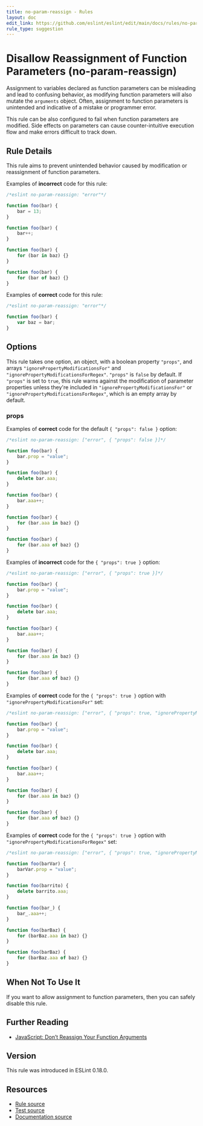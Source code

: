 ```yaml
---
title: no-param-reassign - Rules
layout: doc
edit_link: https://github.com/eslint/eslint/edit/main/docs/rules/no-param-reassign.md
rule_type: suggestion
---
```

<!-- Note: No pull requests accepted for this file. See README.md in the root directory for details. -->

# Disallow Reassignment of Function Parameters (no-param-reassign)

Assignment to variables declared as function parameters can be misleading and lead to confusing behavior, as modifying function parameters will also mutate the `arguments` object. Often, assignment to function parameters is unintended and indicative of a mistake or programmer error.

This rule can be also configured to fail when function parameters are modified. Side effects on parameters can cause counter-intuitive execution flow and make errors difficult to track down.

## Rule Details

This rule aims to prevent unintended behavior caused by modification or reassignment of function parameters.

Examples of **incorrect** code for this rule:

```js
/*eslint no-param-reassign: "error"*/

function foo(bar) {
    bar = 13;
}

function foo(bar) {
    bar++;
}

function foo(bar) {
    for (bar in baz) {}
}

function foo(bar) {
    for (bar of baz) {}
}
```

Examples of **correct** code for this rule:

```js
/*eslint no-param-reassign: "error"*/

function foo(bar) {
    var baz = bar;
}
```

## Options

This rule takes one option, an object, with a boolean property `"props"`, and  arrays `"ignorePropertyModificationsFor"` and `"ignorePropertyModificationsForRegex"`. `"props"` is `false` by default. If `"props"` is set to `true`, this rule warns against the modification of parameter properties unless they're included in `"ignorePropertyModificationsFor"` or `"ignorePropertyModificationsForRegex"`, which is an empty array by default.

### props

Examples of **correct** code for the default `{ "props": false }` option:

```js
/*eslint no-param-reassign: ["error", { "props": false }]*/

function foo(bar) {
    bar.prop = "value";
}

function foo(bar) {
    delete bar.aaa;
}

function foo(bar) {
    bar.aaa++;
}

function foo(bar) {
    for (bar.aaa in baz) {}
}

function foo(bar) {
    for (bar.aaa of baz) {}
}
```

Examples of **incorrect** code for the `{ "props": true }` option:

```js
/*eslint no-param-reassign: ["error", { "props": true }]*/

function foo(bar) {
    bar.prop = "value";
}

function foo(bar) {
    delete bar.aaa;
}

function foo(bar) {
    bar.aaa++;
}

function foo(bar) {
    for (bar.aaa in baz) {}
}

function foo(bar) {
    for (bar.aaa of baz) {}
}
```

Examples of **correct** code for the `{ "props": true }` option with `"ignorePropertyModificationsFor"` set:

```js
/*eslint no-param-reassign: ["error", { "props": true, "ignorePropertyModificationsFor": ["bar"] }]*/

function foo(bar) {
    bar.prop = "value";
}

function foo(bar) {
    delete bar.aaa;
}

function foo(bar) {
    bar.aaa++;
}

function foo(bar) {
    for (bar.aaa in baz) {}
}

function foo(bar) {
    for (bar.aaa of baz) {}
}
```

Examples of **correct** code for the `{ "props": true }` option with `"ignorePropertyModificationsForRegex"` set:

```js
/*eslint no-param-reassign: ["error", { "props": true, "ignorePropertyModificationsForRegex": ["^bar"] }]*/

function foo(barVar) {
    barVar.prop = "value";
}

function foo(barrito) {
    delete barrito.aaa;
}

function foo(bar_) {
    bar_.aaa++;
}

function foo(barBaz) {
    for (barBaz.aaa in baz) {}
}

function foo(barBaz) {
    for (barBaz.aaa of baz) {}
}
```

## When Not To Use It

If you want to allow assignment to function parameters, then you can safely disable this rule.

## Further Reading

* [JavaScript: Don’t Reassign Your Function Arguments](https://spin.atomicobject.com/2011/04/10/javascript-don-t-reassign-your-function-arguments/)

## Version

This rule was introduced in ESLint 0.18.0.

## Resources

* [Rule source](https://github.com/eslint/eslint/tree/HEAD/lib/rules/no-param-reassign.js)
* [Test source](https://github.com/eslint/eslint/tree/HEAD/tests/lib/rules/no-param-reassign.js)
* [Documentation source](https://github.com/eslint/eslint/tree/HEAD/docs/rules/no-param-reassign.md)
